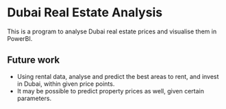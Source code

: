 # Dubai Real Estate Analysis
This is a program to analyse Dubai real estate prices and visualise them in PowerBI.

## Future work
- Using rental data, analyse and predict the best areas to rent, and invest in Dubai, within given price points.
- It may be possible to predict property prices as well, given certain parameters.
